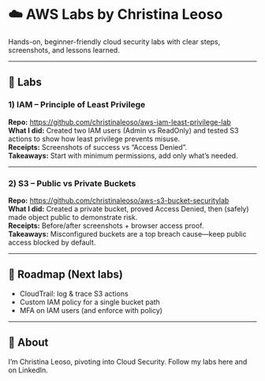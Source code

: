# ☁️ AWS Labs by Christina Leoso

Hands-on, beginner-friendly cloud security labs with clear steps, screenshots, and lessons learned.

---

## 🔐 Labs

### 1) IAM – Principle of Least Privilege
**Repo:** https://github.com/christinaleoso/aws-iam-least-privilege-lab  
**What I did:** Created two IAM users (Admin vs ReadOnly) and tested S3 actions to show how least privilege prevents misuse.  
**Receipts:** Screenshots of success vs “Access Denied”.  
**Takeaways:** Start with minimum permissions, add only what’s needed.

---

### 2) S3 – Public vs Private Buckets
**Repo:** https://github.com/christinaleoso/aws-s3-bucket-securitylab  
**What I did:** Created a private bucket, proved Access Denied, then (safely) made object public to demonstrate risk.  
**Receipts:** Before/after screenshots + browser access proof.  
**Takeaways:** Misconfigured buckets are a top breach cause—keep public access blocked by default.

---

## 📅 Roadmap (Next labs)
- CloudTrail: log & trace S3 actions
- Custom IAM policy for a single bucket path
- MFA on IAM users (and enforce with policy)

---

## 👋 About
I’m Christina Leoso, pivoting into Cloud Security. Follow my labs here and on LinkedIn.
